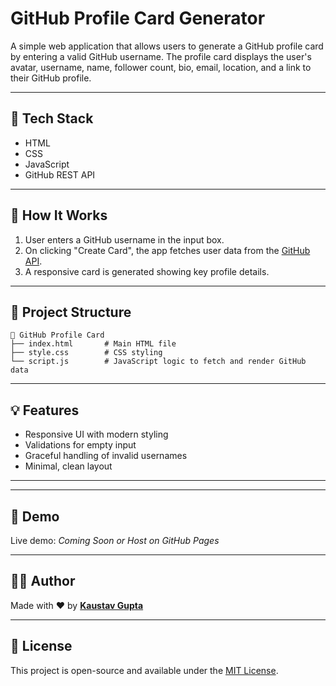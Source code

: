 
# GitHub Profile Card Generator

A simple web application that allows users to generate a GitHub profile card by entering a valid GitHub username. The profile card displays the user's avatar, username, name, follower count, bio, email, location, and a link to their GitHub profile.

---

## 🔧 Tech Stack

- HTML
- CSS
- JavaScript
- GitHub REST API

---

## 🚀 How It Works

1. User enters a GitHub username in the input box.
2. On clicking "Create Card", the app fetches user data from the [GitHub API](https://api.github.com/users/{username}).
3. A responsive card is generated showing key profile details.

---

## 📂 Project Structure

```
📁 GitHub Profile Card
├── index.html       # Main HTML file
├── style.css        # CSS styling 
└── script.js        # JavaScript logic to fetch and render GitHub data
```

---

## 💡 Features

- Responsive UI with modern styling
- Validations for empty input
- Graceful handling of invalid usernames
- Minimal, clean layout

---

---

## 🔗 Demo

Live demo: _Coming Soon or Host on GitHub Pages_

---

## 🧑‍💻 Author

Made with ❤️ by [**Kaustav Gupta**](https://github.com/kaustavxg)

---

## 📜 License

This project is open-source and available under the [MIT License](LICENSE).

